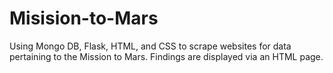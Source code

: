 # Misision-to-Mars
Using Mongo DB, Flask, HTML, and CSS to scrape websites for data pertaining to the Mission to Mars. Findings are displayed via an HTML page.
